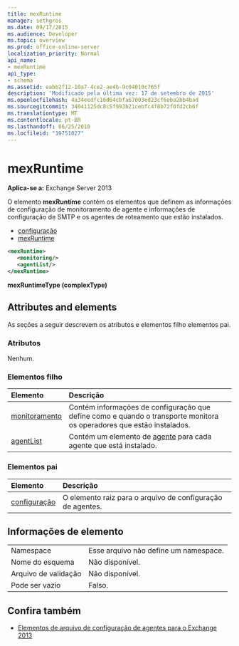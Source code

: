 ```yaml
---
title: mexRuntime
manager: sethgros
ms.date: 09/17/2015
ms.audience: Developer
ms.topic: overview
ms.prod: office-online-server
localization_priority: Normal
api_name:
- mexRuntime
api_type:
- schema
ms.assetid: eabb2f12-10a7-4ce2-ae4b-9c04010c765f
description: 'Modificado pela última vez: 17 de setembro de 2015'
ms.openlocfilehash: 4a34eedfc16d64cbfa67003ed23cf6eba2bb4bad
ms.sourcegitcommit: 34041125dc8c5f993b21cebfc4f8b72f0fd2cb6f
ms.translationtype: MT
ms.contentlocale: pt-BR
ms.lasthandoff: 06/25/2018
ms.locfileid: "19751027"
---
```

# <a name="mexruntime"></a>mexRuntime
  
**Aplica-se a:** Exchange Server 2013
  
O elemento **mexRuntime** contém os elementos que definem as informações de configuração de monitoramento de agente e informações de configuração de SMTP e os agentes de roteamento que estão instalados. 
  
- [configuração](configuration.md)  
- [mexRuntime](mexruntime.md)
  
```XML
<mexRuntime>
   <monitoring/>
   <agentList/>
</mexRuntime>
```

**mexRuntimeType (complexType)**

## <a name="attributes-and-elements"></a>Attributes and elements

As seções a seguir descrevem os atributos e elementos filho elementos pai.
  
### <a name="attributes"></a>Atributos

Nenhum.
  
### <a name="child-elements"></a>Elementos filho

|**Elemento**|**Descrição**|
|:-----|:-----|
|[monitoramento](monitoring.md) <br/> |Contém informações de configuração que define como e quando o transporte monitora os operadores que estão instalados.  <br/> |
|[agentList](agentlist.md) <br/> |Contém um elemento de [agente](agent.md) para cada agente que está instalado.  <br/> |
   
### <a name="parent-elements"></a>Elementos pai

|**Elemento**|**Descrição**|
|:-----|:-----|
|[configuração](configuration.md) <br/> |O elemento raiz para o arquivo de configuração de agentes.  <br/> |
   
## <a name="element-information"></a>Informações de elemento

|||
|:-----|:-----|
|Namespace  <br/> |Esse arquivo não define um namespace.  <br/> |
|Nome do esquema  <br/> |Não disponível.  <br/> |
|Arquivo de validação  <br/> |Não disponível.  <br/> |
|Pode ser vazio  <br/> |Falso.  <br/> |
   
## <a name="see-also"></a>Confira também

- [Elementos de arquivo de configuração de agentes para o Exchange 2013](agents-configuration-file-elements-for-exchange-2013.md)

